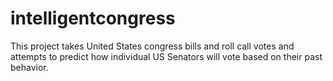 # intelligentcongress

This project takes United States congress bills and roll call votes and attempts to predict how
individual US Senators will vote based on their past behavior. 
